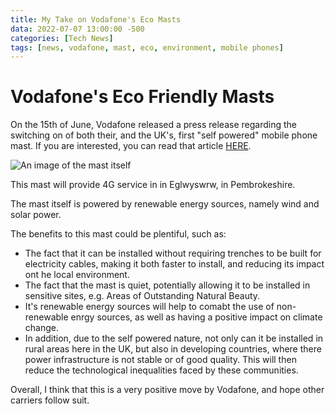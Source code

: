 ```yaml
---
title: My Take on Vodafone's Eco Masts 
data: 2022-07-07 13:00:00 -500
categories: [Tech News]
tags: [news, vodafone, mast, eco, environment, mobile phones]
---
```


# Vodafone's Eco Friendly Masts

On the 15th of June, Vodafone released a press release regarding the switching on of both their, and the UK's, first "self powered" mobile phone mast. If you are interested, you can read that article [HERE](https://newscentre.vodafone.co.uk/press-release/uk-first-self-powering-mobile-phone-mast-live-wales/).

![An image of the mast itself](https://images2.imgbox.com/34/31/brmnDe2y_o.jpg)

This mast will provide 4G service in in Eglwyswrw, in Pembrokeshire. 

The mast itself is powered by renewable energy sources, namely wind and solar power. 

The benefits to this mast could be plentiful, such as:

- The fact that it can be installed without requiring trenches to be built for electricity cables, making it both faster to install, and reducing its impact ont he local environment.
- The fact that the mast is quiet, potentially allowing it to be installed in sensitive sites, e.g. Areas of Outstanding Natural Beauty. 
- It's renewable energy sources will help to comabt the use of non-renewable enrgy sources, as well as having a positive impact on climate change. 
- In addition, due to the self powered nature, not only can it be installed in rural areas here in the UK, but also in developing countries, where there power infrastructure is not stable or of good quality. This will then reduce the technological inequalities faced by these communities. 

Overall, I think that this is a very positive move by Vodafone, and hope other carriers follow suit. 